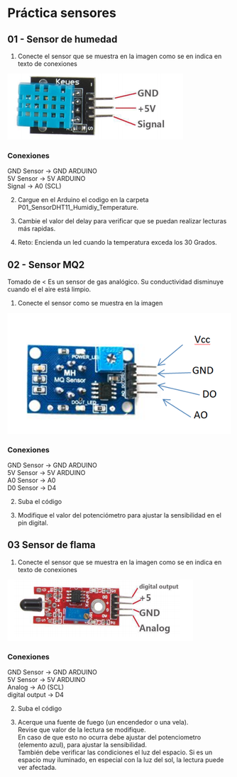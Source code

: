 # Práctica sensores

## 01 - Sensor de humedad

1. Conecte el sensor que se muestra en la imagen como se en indica en texto de conexiones

<img src="Images/01.png"/>

### Conexiones
GND Sensor -> GND ARDUINO <br>
5V Sensor -> 5V ARDUINO	<br>
Signal -> A0 (SCL)<br>

2. Cargue en el Arduino el codigo en la carpeta P01\_SensorDHT11\_Humidiy\_Temperature.


3. Cambie el valor del delay para verificar que se puedan realizar lecturas más rapidas.

4. Reto: Encienda un led cuando la temperatura exceda los 30 Grados.

## 02 -  Sensor MQ2
Tomado de <
Es un sensor de gas analógico. Su conductividad disminuye cuando el el aire está limpio.

1. Conecte el sensor como se muestra en la imagen

<img src="Images/02.png"/>

### Conexiones 
GND Sensor -> GND ARDUINO <br>
5V Sensor -> 5V ARDUINO<br>
A0 Sensor -> A0<br>
D0 Sensor -> D4<br>

2. Suba el código 

3. Modifique el valor del potenciómetro para ajustar la sensibilidad en el pin digital.

## 03 Sensor de flama

1. Conecte el sensor que se muestra en la imagen como se en indica en texto de conexiones

<img src="Images/03.png"/>

### Conexiones
GND Sensor -> GND ARDUINO <br>
5V Sensor -> 5V ARDUINO	<br>
Analog -> A0 (SCL)<br>
digital output -> D4

2. Suba el código

3. Acerque una fuente de fuego (un encendedor o una vela). <br>
Revise que valor de la lectura se modifique. <br>
En caso de que esto no ocurra debe ajustar del potenciometro (elemento azul), para ajustar la sensibilidad. <br>
También debe verificar las condiciones el luz del espacio. Si es un espacio muy iluminado, en especial con la luz del sol, la lectura puede ver afectada.


